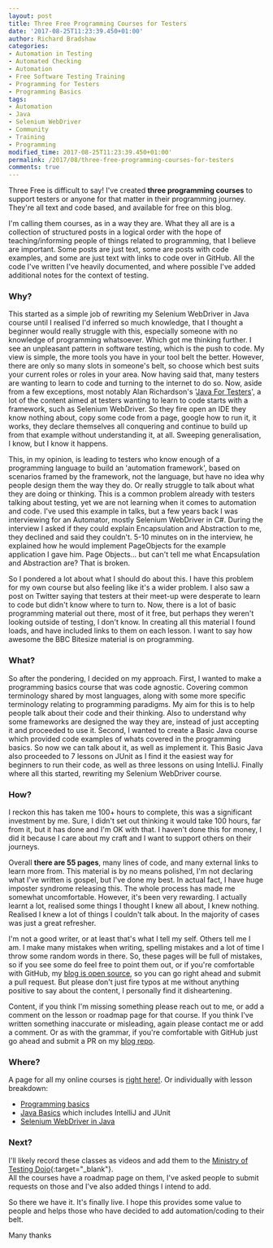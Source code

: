 ```yaml
---
layout: post
title: Three Free Programming Courses for Testers
date: '2017-08-25T11:23:39.450+01:00'
author: Richard Bradshaw
categories: 
- Automation in Testing
- Automated Checking
- Automation
- Free Software Testing Training
- Programming for Testers
- Programming Basics
tags:
- Automation
- Java
- Selenium WebDriver
- Community
- Training
- Programming
modified_time: 2017-08-25T11:23:39.450+01:00'
permalink: /2017/08/three-free-programming-courses-for-testers
comments: true
---
```

Three Free is difficult to say! I've created **three programming courses** to support testers or anyone for that matter in their programming journey. They're all text and code based, and available for free on this blog.

I'm calling them courses, as in a way they are. What they all are is a collection of structured posts in a logical order with the hope of teaching/informing people of things related to programming, that I believe are important. Some posts are just text, some are posts with code examples, and some are just text with links to code over in GitHub. All the code I've written I've heavily documented, and where possible I've added additional notes for the context of testing.

### Why?
This started as a simple job of rewriting my Selenium WebDriver in Java course until I realised I'd inferred so much knowledge, that I thought a beginner would really struggle with this, especially someone with no knowledge of programming whatsoever. Which got me thinking further. I see an unpleasant pattern in software testing, which is the push to code. My view is simple, the more tools you have in your tool belt the better. However, there are only so many slots in someone's belt, so choose which best suits your current roles or roles in your area. Now having said that, many testers are wanting to learn to code and turning to the internet to do so. Now, aside from a few exceptions, most notably Alan Richardson's '[Java For Testers](http://javafortesters.com/page/about/)', a lot of the content aimed at testers wanting to learn to code starts with a framework, such as Selenium WebDriver. So they fire open an IDE they know nothing about, copy some code from a page, google how to run it, it works, they declare themselves all conquering and continue to build up from that example without understanding it, at all. Sweeping generalisation, I know, but I know it happens.

This, in my opinion, is leading to testers who know enough of a programming language to build an 'automation framework', based on scenarios framed by the framework, not the language, but have no idea why people design them the way they do. Or really struggle to talk about what they are doing or thinking. This is a common problem already with testers talking about testing, yet we are not learning when it comes to automation and code. I've used this example in talks, but a few years back I was interviewing for an Automator, mostly Selenium WebDriver in C#. During the interview I asked if they could explain Encapsulation and Abstraction to me, they declined and said they couldn't. 5-10 minutes on in the interview, he explained how he would implement PageObjects for the example application I gave him. Page Objects... but can't tell me what Encapsulation and Abstraction are? That is broken. 

So I pondered a lot about what I should do about this. I have this problem for my own course but also feeling like it's a wider problem. I also saw a post on Twitter saying that testers at their meet-up were desperate to learn to code but didn't know where to turn to. Now, there is a lot of basic programming material out there, most of it free, but perhaps they weren't looking outside of testing, I don't know. In creating all this material I found loads, and have included links to them on each lesson. I want to say how awesome the BBC Bitesize material is on programming.

### What?
So after the pondering, I decided on my approach. First, I wanted to make a programming basics course that was code agnostic. Covering common terminology shared by most languages, along with some more specific terminology relating to programming paradigms. My aim for this is to help people talk about their code and their thinking. Also to understand why some frameworks are designed the way they are, instead of just accepting it and proceeded to use it. Second, I wanted to create a Basic Java course which provided code examples of whats covered in the programming basics. So now we can talk about it, as well as implement it. This Basic Java also proceeded to 7 lessons on JUnit as I find it the easiest way for beginners to run their code, as well as three lessons on using IntelliJ. Finally where all this started, rewriting my Selenium WebDriver course.

### How?
I reckon this has taken me 100+ hours to complete, this was a significant investment by me. Sure, I didn't set out thinking it would take 100 hours, far from it, but it has done and I'm OK with that. I haven't done this for money, I did it because I care about my craft and I want to support others on their journeys.

Overall **there are 55 pages**, many lines of code, and many external links to learn more from. This material is by no means polished, I'm not declaring what I've written is gospel, but I've done my best. In actual fact, I have huge imposter syndrome releasing this. The whole process has made me somewhat uncomfortable. However, it's been very rewarding. I actually learnt a lot, realised some things I thought I knew all about, I knew nothing. Realised I knew a lot of things I couldn't talk about. In the majority of cases was just a great refresher.

I'm not a good writer, or at least that's what I tell my self. Others tell me I am. I make many mistakes when writing, spelling mistakes and a lot of time I throw some random words in there. So, these pages will be full of mistakes, so if you see some do feel free to point them out, or if you're comfortable with GitHub, my [blog is open source](https://github.com/FriendlyTester/friendlytester.github.io), so you can go right ahead and submit a pull request. But please don't just fire typos at me without anything positive to say about the content, I personally find it disheartening.

Content, if you think I'm missing something please reach out to me, or add a comment on the lesson or roadmap page for that course. If you think I've written something inaccurate or misleading, again please contact me or add a comment. Or as with the grammar, if you're comfortable with GitHub just go ahead and submit a PR on my [blog repo](https://github.com/FriendlyTester/friendlytester.github.io).

### Where?
A page for all my online courses is [right here!](https://thefriendlytester.co.uk/training/online/). Or individually with lesson breakdown:
* [Programming basics](/programming/course/)
* [Java Basics](/java/course/) which includes IntelliJ and JUnit
* [Selenium WebDriver in Java](/selenium/course/)

### Next?
I'll likely record these classes as videos and add them to the [Ministry of Testing Dojo](https://dojo.ministryoftesting.com){:target="_blank"}.  
All the courses have a roadmap page on them, I've asked people to submit requests on those and I've also added things I intend to add.

So there we have it. It's finally live. I hope this provides some value to people and helps those who have decided to add automation/coding to their belt.

Many thanks

